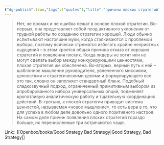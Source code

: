 ```yaml
---
{"dg-publish":true,"tags":["quotes"],"title":"причины плохих стратегий","date":"2022-06-22T10:37:14+03:00","modified_at":"2024-09-19T10:03:25+03:00","aliases":"причины плохих стратегий","dg-path":"/quotes/202206221037.md","permalink":"/quotes/202206221037/","dgPassFrontmatter":true}
---
```



> Нет, не промах и не ошибка лежат в основе плохой стратегии. Во-первых, она представляет собой плод активного уклонения от трудной работы по созданию стратегии хорошей. Люди обычно испытывают настоящие муки, когда сталкиваются с проблемой выбора, поэтому всячески стремятся избегать крайне неприятных ощущений – в этом кроется общая причина отказа от хороших стратегий и появления плохих. Когда лидеры не хотят или не могут сделать выбор между конкурирующими ценностями, плохая стратегия им обеспечена. Во-вторых, верный путь к ней – шаблонное мышление руководителя, увлеченного миссиями, ценностями и стратегическими целями и формулирующего все это так, словно он заполняет стандартный бланк. Подобный сладкозвучный подход, ограниченный примитивным выбором из апробированного набора универсальных опций, подменяет кропотливую аналитическую работу и тщательную координацию действий. В-третьих, к плохой стратегии приводит система ценностей, называемая «новое мышление», то есть вера в то, что для успеха в любом деле довольно одного позитивного настроя. На самом деле причин появления плохих стратегий гораздо больше, но перечисленные три встречаются чаще.

Link:: [[Openbox/books/Good Strategy Bad Strategy|Good Strategy, Bad Strategy]]
